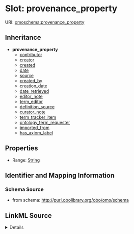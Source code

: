 # Slot: provenance_property

URI: [omoschema:provenance_property](http://purl.obolibrary.org/obo/omo/schema/provenance_property)




## Inheritance

* **provenance_property**
    * [contributor](contributor.md)
    * [creator](creator.md)
    * [created](created.md)
    * [date](date.md)
    * [source](source.md)
    * [created_by](created_by.md)
    * [creation_date](creation_date.md)
    * [date_retrieved](date_retrieved.md)
    * [editor_note](editor_note.md)
    * [term_editor](term_editor.md)
    * [definition_source](definition_source.md)
    * [curator_note](curator_note.md)
    * [term_tracker_item](term_tracker_item.md)
    * [ontology_term_requester](ontology_term_requester.md)
    * [imported_from](imported_from.md)
    * [has_axiom_label](has_axiom_label.md)








## Properties

* Range: [String](String.md)





## Identifier and Mapping Information







### Schema Source


* from schema: http://purl.obolibrary.org/obo/omo/schema




## LinkML Source

<details>
```yaml
name: provenance_property
from_schema: http://purl.obolibrary.org/obo/omo/schema
rank: 1000
abstract: true
alias: provenance_property
range: string

```
</details>